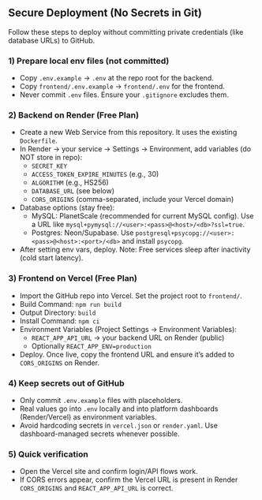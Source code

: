 ## Secure Deployment (No Secrets in Git)

Follow these steps to deploy without committing private credentials (like database URLs) to GitHub.

### 1) Prepare local env files (not committed)

- Copy `.env.example` → `.env` at the repo root for the backend.
- Copy `frontend/.env.example` → `frontend/.env` for the frontend.
- Never commit `.env` files. Ensure your `.gitignore` excludes them.

### 2) Backend on Render (Free Plan)

- Create a new Web Service from this repository. It uses the existing `Dockerfile`.
- In Render → your service → Settings → Environment, add variables (do NOT store in repo):
  - `SECRET_KEY`
  - `ACCESS_TOKEN_EXPIRE_MINUTES` (e.g., 30)
  - `ALGORITHM` (e.g., HS256)
  - `DATABASE_URL` (see below)
  - `CORS_ORIGINS` (comma-separated, include your Vercel domain)
- Database options (stay free):
  - MySQL: PlanetScale (recommended for current MySQL config). Use a URL like `mysql+pymysql://<user>:<pass>@<host>/<db>?ssl=true`.
  - Postgres: Neon/Supabase. Use `postgresql+psycopg://<user>:<pass>@<host>:<port>/<db>` and install `psycopg`.
- After setting env vars, deploy. Note: Free services sleep after inactivity (cold start latency).

### 3) Frontend on Vercel (Free Plan)

- Import the GitHub repo into Vercel. Set the project root to `frontend/`.
- Build Command: `npm run build`
- Output Directory: `build`
- Install Command: `npm ci`
- Environment Variables (Project Settings → Environment Variables):
  - `REACT_APP_API_URL` → your backend URL on Render (public)
  - Optionally `REACT_APP_ENV=production`
- Deploy. Once live, copy the frontend URL and ensure it’s added to `CORS_ORIGINS` on Render.

### 4) Keep secrets out of GitHub

- Only commit `.env.example` files with placeholders.
- Real values go into `.env` locally and into platform dashboards (Render/Vercel) as environment variables.
- Avoid hardcoding secrets in `vercel.json` or `render.yaml`. Use dashboard-managed secrets whenever possible.

### 5) Quick verification

- Open the Vercel site and confirm login/API flows work.
- If CORS errors appear, confirm the Vercel URL is present in Render `CORS_ORIGINS` and `REACT_APP_API_URL` is correct.

